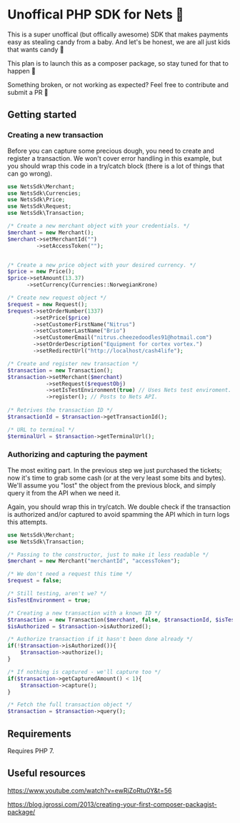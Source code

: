 # Unoffical PHP SDK for Nets 💸

This is a super unoffical (but offically awesome) SDK that makes payments easy as stealing candy from a baby. And let's be honest, we are all just kids that wants candy 🍭

This plan is to launch this as a composer package, so stay tuned for that to happen 🚚

Something broken, or not working as expected? Feel free to contribute and submit a PR 🥰


## Getting started

### Creating a new transaction
Before you can capture some precious dough, you need to create and register a transaction. We won't cover error handling in this example, but you should wrap this code in a try/catch block (there is a lot of things that can go wrong).

```php
use NetsSdk\Merchant;
use NetsSdk\Currencies;
use NetsSdk\Price;
use NetsSdk\Request;
use NetsSdk\Transaction;

/* Create a new merchant object with your credentials. */
$merchant = new Merchant();
$merchant->setMerchantId("")
         ->setAccessToken("");


/* Create a new price object with your desired currency. */
$price = new Price();
$price->setAmount(13.37)
      ->setCurrency(Currencies::NorwegianKrone)

/* Create new request object */
$request = new Request();
$request->setOrderNumber(1337)
        ->setPrice($price)
        ->setCustomerFirstName("Nitrus")
        ->setCustomerLastName("Brio")
        ->setCustomerEmail("nitrus.cheezedoodles91@hotmail.com")
        ->setOrderDescription("Equipment for cortex vortex.")
        ->setRedirectUrl("http://localhost/cash4life");

/* Create and register new transaction */
$transaction = new Transaction();
$transaction->setMerchant($merchant) 
            ->setRequest($requestObj)
            ->setIsTestEnvironment(true) // Uses Nets test enviroment.
            ->register(); // Posts to Nets API.
    
/* Retrives the transaction ID */
$transactionId = $transaction->getTransactionId();

/* URL to terminal */
$terminalUrl = $transaction->getTerminalUrl();


```

### Authorizing and capturing the payment
The most exiting part. In the previous step we just purchased the tickets; now it's time to grab some cash (or at the very least some bits and bytes). 
We'll assume you "lost" the object from the previous block, and simply query it from the API when we need it.

Again, you should wrap this in try/catch. We double check if the transaction is authorized and/or captured to avoid spamming the API which in turn logs this attempts. 

```php
use NetsSdk\Merchant;
use NetsSdk\Transaction;

/* Passing to the constructor, just to make it less readable */
$merchant = new Merchant("merchantId", "accessToken");

/* We don't need a request this time */
$request = false;

/* Still testing, aren't we? */
$isTestEnvironment = true;

/* Creating a new transaction with a known ID */
$transaction = new Transaction($merchant, false, $transactionId, $isTestEnvironment);
$isAuthorized = $transaction->isAuthorized();

/* Authorize transaction if it hasn't been done already */
if(!$transaction->isAuthorized()){
    $transaction->authorize();
}

/* If nothing is captured - we'll capture too */
if($transaction->getCapturedAmount() < 1){
    $transaction->capture();
}

/* Fetch the full transaction object */
$transaction = $transaction->query();

```

## Requirements

Requires PHP 7.

## Useful resources
https://www.youtube.com/watch?v=ewRjZoRtu0Y&t=56

https://blog.jgrossi.com/2013/creating-your-first-composer-packagist-package/
